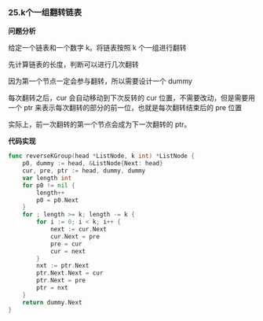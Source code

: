 ### 25.k个一组翻转链表

**问题分析**

给定一个链表和一个数字 k。将链表按照 k 个一组进行翻转

先计算链表的长度，判断可以进行几次翻转

因为第一个节点一定会参与翻转，所以需要设计一个 dummy

每次翻转之后，cur 会自动移动到下次反转的 cur 位置，不需要改动，但是需要用一个 ptr 来表示每次翻转的部分的前一位，也就是每次翻转结束后的 pre 位置

实际上，前一次翻转的第一个节点会成为下一次翻转的 ptr。

**代码实现**

```go
func reverseKGroup(head *ListNode, k int) *ListNode {
	p0, dummy := head, &ListNode{Next: head}
	cur, pre, ptr := head, dummy, dummy
	var length int
	for p0 != nil {
		length++
		p0 = p0.Next
	}
	for ; length >= k; length -= k {
		for i := 0; i < k; i++ {
			next := cur.Next
			cur.Next = pre
			pre = cur
			cur = next
		}
		nxt := ptr.Next
		ptr.Next.Next = cur
		ptr.Next = pre
		ptr = nxt
	}
	return dummy.Next
}
```



